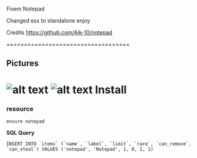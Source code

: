 Fivem Notepad

Changed esx to standalone enjoy

Credits https://github.com/Aik-10/notepad

===================================
## Pictures
![alt text](https://i.imgur.com/hie3acy.png)
![alt text](https://i.imgur.com/XhMQFIj.jpg)
Install
==================
### resource
```
ensure notepad
```
**SQL Query**
```
INSERT INTO `items` (`name`, `label`, `limit`, `rare`, `can_remove`, `can_steal`) VALUES ('notepad', 'Notepad', 1, 0, 1, 1)
```
